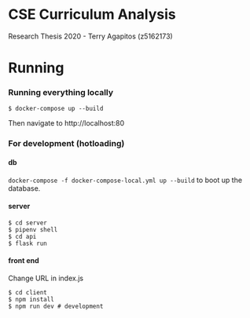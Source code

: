 # CSE Curriculum Analysis

Research Thesis 2020 - Terry Agapitos (z5162173)

# Running

### Running everything locally

```shell
$ docker-compose up --build
```

Then navigate to http://localhost:80

### For development (hotloading)

#### db

`docker-compose -f docker-compose-local.yml up --build` to boot up the database.

#### server

```shell
$ cd server
$ pipenv shell
$ cd api
$ flask run
```

#### front end

Change URL in index.js

```shell
$ cd client
$ npm install
$ npm run dev # development
```

